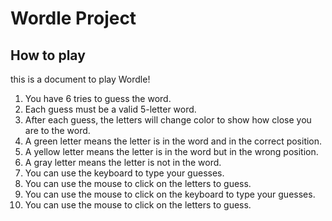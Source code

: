 # Wordle Project

## How to play

this is a document to play Wordle!

1. You have 6 tries to guess the word.
2. Each guess must be a valid 5-letter word.
3. After each guess, the letters will change color to show how close you are to the word.
4. A green letter means the letter is in the word and in the correct position.
5. A yellow letter means the letter is in the word but in the wrong position.
6. A gray letter means the letter is not in the word.
7. You can use the keyboard to type your guesses.
8. You can use the mouse to click on the letters to guess.
9. You can use the mouse to click on the keyboard to type your guesses.
10. You can use the mouse to click on the letters to guess.
